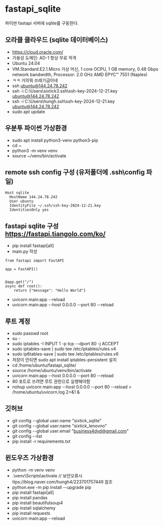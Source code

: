# fastapi_sqlite
파이썬 fastapi 서버에 sqlite를 구동한다.

## 오라클 클라우드 (sqlite 데이터베이스)
- https://cloud.oracle.com/
- 가용성 도메인: AD-1 항상 무료 적격
- Ubuntu 24.04
- VM.Standard.E2.1.Micro 가상 머신, 1 core OCPU, 1 GB memory, 0.48 Gbps network bandwidth, Processor: 2.0 GHz AMD EPYC™ 7551 (Naples)
- ㅋㅋ 거의뭐 쓰레기급이네 
- ssh ubuntu@144.24.78.242
- ssh -i C:\Users\sixtick3\.ssh\ssh-key-2024-12-21.key ubuntu@144.24.78.242
- ssh -i C:\Users\hungh\.ssh\ssh-key-2024-12-21.key ubuntu@144.24.78.242
- sudo apt update

## 우분투 파이썬 가상환경
- sudo apt install python3-venv python3-pip
- cd ~
- python3 -m venv venv
- source ~/venv/bin/activate

## remote ssh config 구성 (유저폴더에 .ssh\config 파일)
```
Host sqlite
  HostName 144.24.78.242
  User ubuntu
  IdentityFile ~/.ssh/ssh-key-2024-12-21.key
  IdentitiesOnly yes
```

## fastapi sqlite 구성 https://fastapi.tiangolo.com/ko/
- pip install fastapi[all]
- main.py 작성
```
from fastapi import FastAPI

app = FastAPI()


@app.get("/")
async def root():
    return {"message": "Hello World"}
```

- uvicorn main:app --reload
- uvicorn main:app --host 0.0.0.0 --port 80 --reload


## 루트 계정
- sudo passwd root
- su -
- sudo iptables -I INPUT 1 -p tcp --dport 80 -j ACCEPT
- sudo iptables-save | sudo tee /etc/iptables/rules.v4
- sudo ip6tables-save | sudo tee /etc/iptables/rules.v6
- 저장이 안되면 sudo apt install iptables-persistent 설치
- cd /home/ubuntu/fastapi_sqlite/
- source /home/ubuntu/venv/bin/activate
- uvicorn main:app --host 0.0.0.0 --port 80 --reload
- 80 포트로 쓰려면 루트 권한으로 실행해야함
- nohup uvicorn main:app --host 0.0.0.0 --port 80 --reload > /home/ubuntu/uvicorn.log 2>&1 &


## 깃허브 
- git config --global user.name "sixtick_sqlite"
- git config --global user.name "sixtick_lenovno"
- git config --global user.email "business4dyd@gmail.com"
- git config --list
- pip install -r requirements.txt




## 윈도우즈 가상환경
- python -m venv venv
- .\venv\Scripts\activate   // 보안오류시 ttps://blog.naver.com/hungh4/223701757449  참조
- python.exe -m pip install --upgrade pip
- pip install fastapi[all]
- pip install pandas
- pip install beautifulsoup4
- pip install sqlalchemy
- pip install requests
- uvicorn main:app --reload

